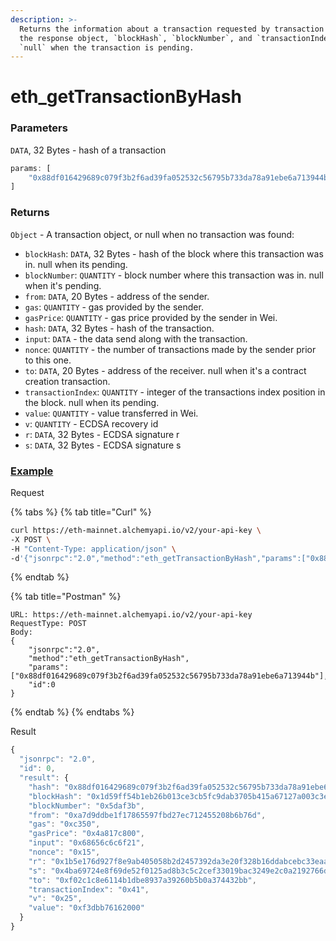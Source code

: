 ```yaml
---
description: >-
  Returns the information about a transaction requested by transaction hash. In
  the response object, `blockHash`, `blockNumber`, and `transactionIndex` are
  `null` when the transaction is pending.
---
```


# eth\_getTransactionByHash

### Parameters

`DATA`, 32 Bytes - hash of a transaction

```javascript
params: [
    "0x88df016429689c079f3b2f6ad39fa052532c56795b733da78a91ebe6a713944b"
]
```

### Returns

`Object` - A transaction object, or null when no transaction was found:

* `blockHash`: `DATA`, 32 Bytes - hash of the block where this transaction was in. null when its pending.
* `blockNumber`: `QUANTITY` - block number where this transaction was in. null when it's pending.
* `from`: `DATA`, 20 Bytes - address of the sender.
* `gas`: `QUANTITY` - gas provided by the sender.
* `gasPrice`: `QUANTITY` - gas price provided by the sender in Wei.
* `hash`: `DATA`, 32 Bytes - hash of the transaction.
* `input`: `DATA` - the data send along with the transaction.
* `nonce`: `QUANTITY` - the number of transactions made by the sender prior to this one.
* `to`: `DATA`, 20 Bytes - address of the receiver. null when it's a contract creation transaction.
* `transactionIndex`: `QUANTITY` - integer of the transactions index position in the block. null when its pending.
* `value`: `QUANTITY` - value transferred in Wei.
* `v`: `QUANTITY` - ECDSA recovery id
* `r`: `DATA`, 32 Bytes - ECDSA signature r
* `s`: `DATA`, 32 Bytes - ECDSA signature s

### [Example](https://composer.alchemyapi.io/?composer\_state=%7B%22chain%22%3A0%2C%22network%22%3A0%2C%22methodName%22%3A%22eth\_getTransactionByHash%22%2C%22paramValues%22%3A%5B%220x88df016429689c079f3b2f6ad39fa052532c56795b733da78a91ebe6a713944b%22%5D%7D)

Request

{% tabs %}
{% tab title="Curl" %}
```bash
curl https://eth-mainnet.alchemyapi.io/v2/your-api-key \
-X POST \
-H "Content-Type: application/json" \
-d'{"jsonrpc":"2.0","method":"eth_getTransactionByHash","params":["0x88df016429689c079f3b2f6ad39fa052532c56795b733da78a91ebe6a713944b"],"id":0}'
```
{% endtab %}

{% tab title="Postman" %}
```http
URL: https://eth-mainnet.alchemyapi.io/v2/your-api-key
RequestType: POST
Body: 
{
    "jsonrpc":"2.0",
    "method":"eth_getTransactionByHash",
    "params":["0x88df016429689c079f3b2f6ad39fa052532c56795b733da78a91ebe6a713944b"],
    "id":0
}
```
{% endtab %}
{% endtabs %}

Result

```javascript
{
  "jsonrpc": "2.0",
  "id": 0,
  "result": {
    "hash": "0x88df016429689c079f3b2f6ad39fa052532c56795b733da78a91ebe6a713944b",
    "blockHash": "0x1d59ff54b1eb26b013ce3cb5fc9dab3705b415a67127a003c3e61eb445bb8df2",
    "blockNumber": "0x5daf3b",
    "from": "0xa7d9ddbe1f17865597fbd27ec712455208b6b76d",
    "gas": "0xc350",
    "gasPrice": "0x4a817c800",
    "input": "0x68656c6c6f21",
    "nonce": "0x15",
    "r": "0x1b5e176d927f8e9ab405058b2d2457392da3e20f328b16ddabcebc33eaac5fea",
    "s": "0x4ba69724e8f69de52f0125ad8b3c5c2cef33019bac3249e2c0a2192766d1721c",
    "to": "0xf02c1c8e6114b1dbe8937a39260b5b0a374432bb",
    "transactionIndex": "0x41",
    "v": "0x25",
    "value": "0xf3dbb76162000"
  }
}
```
